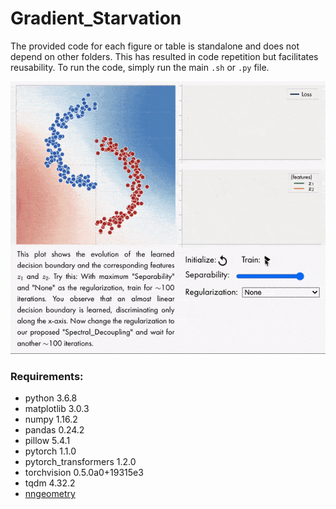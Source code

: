 # Gradient_Starvation

The provided code for each figure or table is standalone and does not depend on other folders. This has resulted in code repetition but facilitates reusability. To run the code, simply run the main `.sh` or `.py` file.

![](blog.gif)

### Requirements:
- python 3.6.8
- matplotlib 3.0.3
- numpy 1.16.2
- pandas 0.24.2
- pillow 5.4.1
- pytorch 1.1.0
- pytorch_transformers 1.2.0
- torchvision 0.5.0a0+19315e3
- tqdm 4.32.2
- [nngeometry](https://github.com/tfjgeorge/nngeometry)
